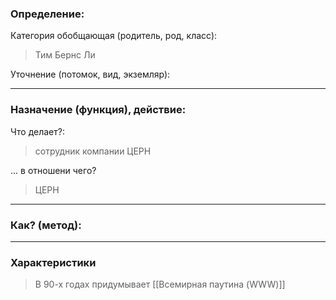 ### Определение:
Категория обобщающая (родитель, род, класс):
>Тим Бернс Ли

Уточнение (потомок, вид, экземляр):

>
---
### Назначение (функция), действие:
Что делает?:
>сотрудник компании ЦЕРН

... в отношени чего?
>ЦЕРН

---
### Как? (метод):
>

---
### Характеристики
>В 90-х годах придумывает [[Всемирная паутина (WWW)]]

